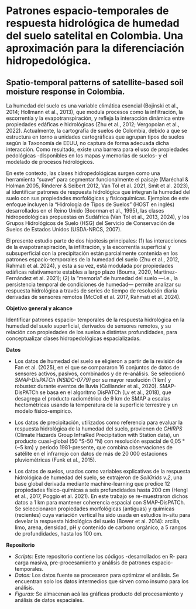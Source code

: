# Patrones espacio-temporales de respuesta hidrológica de humedad del suelo satelital en Colombia. Una aproximación para la diferenciación hidropedológica.
## Spatio-temporal patterns of satellite-based soil moisture response in Colombia. 

La humedad del suelo es una variable climática esencial  (Bojinski et al., 2014; Hollmann et al., 2013), que modula procesos como la infiltración, la escorrentía y la evapotranspiración, y refleja la interacción dinámica entre propiedades edáficas e hidrológicas (Zhu et al., 2012; Vergopolan et al., 2022). Actualmente, la cartografía de suelos de Colombia, debido a que se estructura en torno a unidades cartográficas que agrupan tipos de suelos según la Taxonomía de EEUU, no captura de forma adecuada dicha interacción. Como resultado, existe una barrera para el uso de propiedades pedológicas -disponibles en los mapas y memorias de suelos- y el modelado de procesos hidrológicos.

En este contexto, las clases hidropedológicas surgen como una herramienta “suave” para segmentar funcionalmente el paisaje (Maréchal & Holman 2005, Rinderer & Seibert 2012, Van Tol et al. 2021, Smit et al. 2023), al identificar patrones de respuesta hidrológica que integran la humedad del suelo con sus propiedades morfológicas y fisicoquímicas. Ejemplos de este enfoque incluyen la “Hidrología de Tipos de Suelos” (HOST en inglés) desarrollados en el Reino Unido (Boorman et al., 1995), las clases hidropedológicas propuestas en Sudáfrica (Van Tol et al., 2013, 2024), y los Grupos Hidrológicos de Suelo (HSG) del Servicio de Conservación de Suelos de Estados Unidos (USDA-NRCS, 2007).

El presente estudio parte de dos hipótesis principales: (1) las interacciones de la evapotranspiración, la infiltración, y la escorrentía superficial y subsuperficial con la precipitación están parcialmente contenida en los patrones espacio-temporales de la humedad del suelo (Zhu et al., 2012, Rahmati et al. 2024), y esta a su vez, está modulada por propiedades edáficas relativamente estables a largo plazo (Bouma, 2020, Martínez- Fernández et al. 2021); (2) la “memoria” de humedad del suelo —i.e., la persistencia temporal de condiciones de humedad— permite analizar su respuesta hidrológica a través de series de tiempo de resolución diaria derivadas de sensores remotos (McColl et al. 2017, Rahmati et al. 2024).

**Objetivo general y alcance**

Identificar patrones espacio- temporales de la respuesta hidrológica en la humedad del suelo superficial, derivados de sensores remotos, y su relación con propiedades de los suelos a distintas profundidades, para conceptualizar clases hidropedológicas espacializadas. 

**Datos**
* Los datos de humedad del suelo se eligieron a partir de la revisión de Fan et al. (2025), en el que se  compararon 16 conjuntos de datos de sensores activos, pasivos, combinados y de re-análisis. Se seleccionó *SMAP-DisPATCh (NSIDC-0779)* por su mayor resolución (1 km) y robustez durante eventos de lluvia (Colliander et al., 2020). SMAP-DisPATCh se basa en el algoritmo DisPATCh (Lv et al., 2018), que desagrega el producto radiométrico de 9 km de SMAP a escalas hectométricas usando la temperatura de la superficie terrestre y un modelo físico-empírico.

* Los datos de precipitación, utilizados como referencia para evaluar la respuesta hidrológica de la humedad del suelo, provienen de *CHIRPS* (Climate Hazards Group InfraRed Precipitation with Station data), un producto cuasi-global (50 °S-50 °N) con resolución espacial de 0,05 ° (~5 km) y período 1981-presente, que combina observaciones de satélite en el infrarrojo con datos de más de 20 000 estaciones pluviométricas (Funk et al., 2015).

* Los datos de suelos, usados como variables explicativas de la respuesta hidrológica de humedad del suelo, se extrajeron de *SoilGrids v.2*, una base global derivada mediante machine-learning que predice 12 propiedades físico-químicas a seis profundidades hasta 200 cm (Hengl et al., 2017, Poggio et al. 2021). En este trabajo se re-muestraron dichos datos a 1 km para mantener coherencia espacial con SMAP-DisPATCh. Se seleccionaron propiedades morfológicas (antiguas) y químicas (recientes) cuya variación vertical ha sido usada en estudios in-situ para develar la respuesta hidrológica del suelo (Bower et al. 2014): arcilla, limo, arena, densidad, pH y contenido de carbono orgánico, a 5 rangos de profundidades, hasta los 100 cm.

**Repositorio**
* *Scripts:* Este repositorio contiene los códigos -desarrollados en R- para carga masiva, pre-procesamiento y análisis de patrones espacio-temporales.
* *Datos:* Los datos fuente se procesaron para optimizar el análisis. Se encuentran solo los datos intermedios que sirven como insumo para los análisis.
* *Figuras:* Se almacenan acá las gráficas producto del procesamiento y análisis de datos espaciales.




